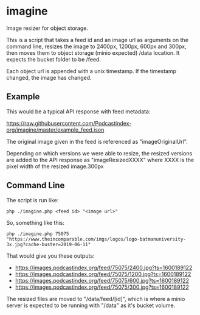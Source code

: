 # imagine
Image resizer for object storage.

This is a script that takes a feed id and an image url as arguments on the command line, resizes the image to 2400px, 1200px, 600px and 300px, then moves them to object storage (minio expected) /data location.  It expects the bucket folder to be /feed.

Each object url is appended with a unix timestamp. If the timestamp changed, the image has changed.


## Example

This would be a typical API response with feed metadata:  

https://raw.githubusercontent.com/Podcastindex-org/imagine/master/example_feed.json

The original image given in the feed is referenced as "imageOriginalUrl".

Depending on which versions we were able to resize, the resized versions are added to the API response as "imageResizedXXXX" where XXXX is the pixel width of the resized image.300px


## Command Line

The script is run like:  

`php ./imagine.php <feed id> "<image url>"`

So, something like this:

`php ./imagine.php 75075 "https://www.theincomparable.com/imgs/logos/logo-batmanuniversity-3x.jpg?cache-buster=2019-06-11"`

That would give you these outputs:

- https://images.podcastindex.org/feed/75075/2400.jpg?ts=1600189122
- https://images.podcastindex.org/feed/75075/1200.jpg?ts=1600189122
- https://images.podcastindex.org/feed/75075/600.jpg?ts=1600189122
- https://images.podcastindex.org/feed/75075/300.jpg?ts=1600189122

The resized files are moved to "/data/feed/[id]", which is where a minio server is expected to be running with "/data" as it's bucket volume.
